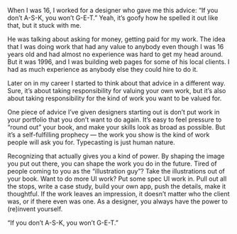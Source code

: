 

When I was 16, I worked for a designer who gave me this advice: “If you don’t A-S-K, you won’t G-E-T.”
Yeah, it’s goofy how he spelled it out like that, but it stuck with me.

He was talking about asking for money, getting paid for my work. The idea that I was doing work that had any
value to anybody even though I was 16 years old and had almost no experience was hard to get my head around.
But it was 1996, and I was building web pages for some of his local clients. I had as much experience as
anybody else they could hire to do it.

Later on in my career I started to think about that advice in a different way. Sure, it’s about taking
responsibility for valuing your own work, but it’s also about taking responsibility for the kind of work you
want to be valued for. 

One piece of advice I’ve given designers starting out is don’t put work in your portfolio that you don’t
want to do again. It’s easy to feel pressure to “round out” your book, and make your skills look as
broad as possible. But it’s a self-fulfilling prophecy — the work you show is the kind of work people will
ask you for. Typecasting is just human nature.

Recognizing that actually gives you a kind of power. By shaping the image you put out there, you can shape the
work you do in the future. Tired of people coming to you as the “illustration guy”? Take the illustrations
out of your book. Want to do more UI work? Put some spec UI work in. Pull out all the stops, write a case
study, build your own app, push the details, make it thoughtful. If the work leaves an impression, it
doesn’t matter who the client was, or if there even was one. As a designer, you always have the power to
(re)invent yourself.

“If you don’t A-S-K, you won’t G-E-T.”